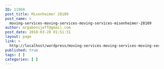 ```yaml
---
ID: 11969
post_title: Misenheimer 28109
post_name: >
  moving-services-moving-services-moving-services-misenheimer-28109
author: mrgabonijeff@gmail.com
post_date: 2018-03-28 01:51:31
layout: page
link: >
  http://localhost/wordpress/moving-services-moving-services-moving-services-misenheimer-28109/
published: true
tags: [ ]
categories: [ ]
---
```

